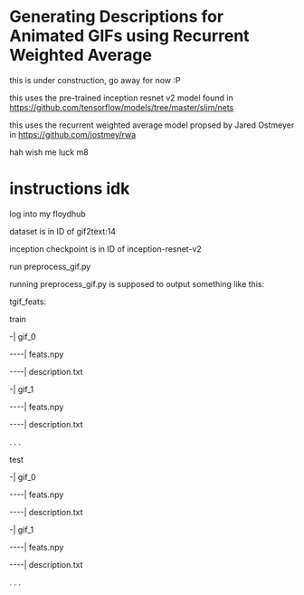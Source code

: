 # Generating Descriptions for Animated GIFs using Recurrent Weighted Average

this is under construction, go away for now :P

this uses the pre-trained inception resnet v2 model found in https://github.com/tensorflow/models/tree/master/slim/nets 

this uses the recurrent weighted average model propsed by Jared Ostmeyer in https://github.com/jostmey/rwa

hah wish me luck m8 

# instructions idk
log into my floydhub

dataset is in ID of gif2text:14

inception checkpoint is in ID of inception-resnet-v2

run preprocess_gif.py

running preprocess_gif.py is supposed to output something like this:

tgif_feats:

train

-| gif_0

----| feats.npy

----| description.txt

-| gif_1

----| feats.npy

----| description.txt

.
.
.

test

-| gif_0

----| feats.npy

----| description.txt

-| gif_1

----| feats.npy

----| description.txt

.
.
.
